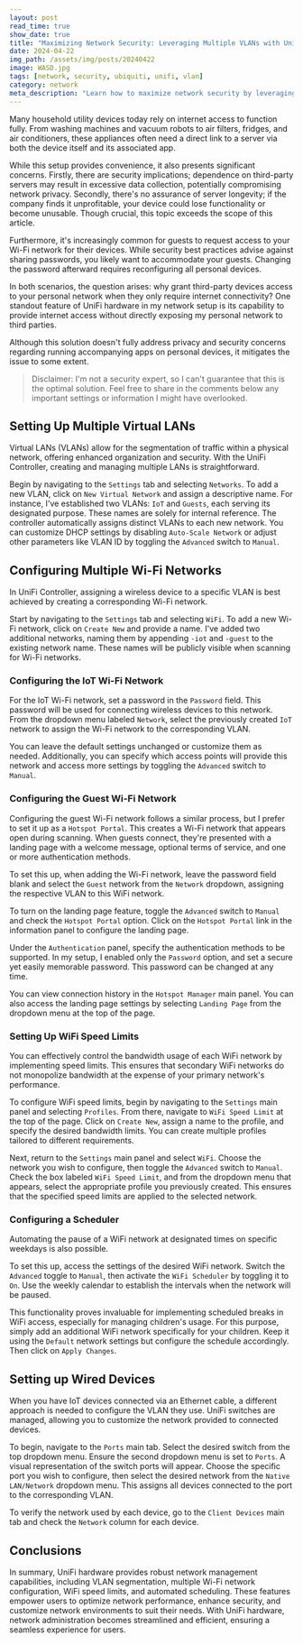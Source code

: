 ```yaml
---
layout: post
read_time: true
show_date: true
title: "Maximizing Network Security: Leveraging Multiple VLANs with UniFi Hardware"
date: 2024-04-22
img_path: /assets/img/posts/20240422
image: WASD.jpg
tags: [network, security, ubiquiti, unifi, vlan]
category: network
meta_description: "Learn how to maximize network security by leveraging multiple VLANs with UniFi hardware, including setup, best practices, and guest network management."
---
```


Many household utility devices today rely on internet access to function fully. From washing machines and vacuum robots to air filters, fridges, and air conditioners, these appliances often need a direct link to a server via both the device itself and its associated app.

While this setup provides convenience, it also presents significant concerns. Firstly, there are security implications; dependence on third-party servers may result in excessive data collection, potentially compromising network privacy. Secondly, there's no assurance of server longevity; if the company finds it unprofitable, your device could lose functionality or become unusable. Though crucial, this topic exceeds the scope of this article.

Furthermore, it's increasingly common for guests to request access to your Wi-Fi network for their devices. While security best practices advise against sharing passwords, you likely want to accommodate your guests. Changing the password afterward requires reconfiguring all personal devices.

In both scenarios, the question arises: why grant third-party devices access to your personal network when they only require internet connectivity? One standout feature of UniFi hardware in my network setup is its capability to provide internet access without directly exposing my personal network to third parties.

Although this solution doesn't fully address privacy and security concerns regarding running accompanying apps on personal devices, it mitigates the issue to some extent.

> Disclaimer: I'm not a security expert, so I can't guarantee that this is the optimal solution. Feel free to share in the comments below any important settings or information I might have overlooked.

## Setting Up Multiple Virtual LANs

Virtual LANs (VLANs) allow for the segmentation of traffic within a physical network, offering enhanced organization and security. With the UniFi Controller, creating and managing multiple LANs is straightforward.

Begin by navigating to the `Settings` tab and selecting `Networks`. To add a new VLAN, click on `New Virtual Network` and assign a descriptive name. For instance, I've established two VLANs: `IoT` and `Guests`, each serving its designated purpose. These names are solely for internal reference. The controller automatically assigns distinct VLANs to each new network. You can customize DHCP settings by disabling `Auto-Scale Network` or adjust other parameters like VLAN ID by toggling the `Advanced` switch to `Manual`.

## Configuring Multiple Wi-Fi Networks

In UniFi Controller, assigning a wireless device to a specific VLAN is best achieved by creating a corresponding Wi-Fi network.

Start by navigating to the `Settings` tab and selecting `WiFi`. To add a new Wi-Fi network, click on `Create New` and provide a name. I've added two additional networks, naming them by appending `-iot` and `-guest` to the existing network name. These names will be publicly visible when scanning for Wi-Fi networks.

### Configuring the IoT Wi-Fi Network

For the IoT Wi-Fi network, set a password in the `Password` field. This password will be used for connecting wireless devices to this network. From the dropdown menu labeled `Network`, select the previously created `IoT` network to assign the Wi-Fi network to the corresponding VLAN.

You can leave the default settings unchanged or customize them as needed. Additionally, you can specify which access points will provide this network and access more settings by toggling the `Advanced` switch to `Manual`.

### Configuring the Guest Wi-Fi Network

Configuring the guest Wi-Fi network follows a similar process, but I prefer to set it up as a `Hotspot Portal`. This creates a Wi-Fi network that appears open during scanning. When guests connect, they're presented with a landing page with a welcome message, optional terms of service, and one or more authentication methods.

To set this up, when adding the Wi-Fi network, leave the password field blank and select the `Guest` network from the `Network` dropdown, assigning the respective VLAN to this WiFi network.

To turn on the landing page feature, toggle the `Advanced` switch to `Manual` and check the `Hotspot Portal` option. Click on the `Hotspot Portal` link in the information panel to configure the landing page.

Under the `Authentication` panel, specify the authentication methods to be supported. In my setup, I enabled only the `Password` option, and set a secure yet easily memorable password. This password can be changed at any time.

You can view connection history in the `Hotspot Manager` main panel. You can also access the landing page settings by selecting `Landing Page` from the dropdown menu at the top of the page.

### Setting Up WiFi Speed Limits

You can effectively control the bandwidth usage of each WiFi network by implementing speed limits. This ensures that secondary WiFi networks do not monopolize bandwidth at the expense of your primary network's performance.

To configure WiFi speed limits, begin by navigating to the `Settings` main panel and selecting `Profiles`. From there, navigate to `WiFi Speed Limit` at the top of the page. Click on `Create New`, assign a name to the profile, and specify the desired bandwidth limits. You can create multiple profiles tailored to different requirements.

Next, return to the `Settings` main panel and select `WiFi`. Choose the network you wish to configure, then toggle the `Advanced` switch to `Manual`. Check the box labeled `WiFi Speed Limit`, and from the dropdown menu that appears, select the appropriate profile you previously created. This ensures that the specified speed limits are applied to the selected network.

### Configuring a Scheduler

Automating the pause of a WiFi network at designated times on specific weekdays is also possible.

To set this up, access the settings of the desired WiFi network. Switch the `Advanced` toggle to `Manual`, then activate the `WiFi Scheduler` by toggling it to `On`. Use the weekly calendar to establish the intervals when the network will be paused.

This functionality proves invaluable for implementing scheduled breaks in WiFi access, especially for managing children's usage. For this purpose, simply add an additional WiFi network specifically for your children. Keep it using the `Default` network settings but configure the schedule accordingly. Then click on `Apply Changes`.

## Setting up Wired Devices

When you have IoT devices connected via an Ethernet cable, a different approach is needed to configure the VLAN they use. UniFi switches are managed, allowing you to customize the network provided to connected devices.

To begin, navigate to the `Ports` main tab. Select the desired switch from the top dropdown menu. Ensure the second dropdown menu is set to `Ports`. A visual representation of the switch ports will appear. Choose the specific port you wish to configure, then select the desired network from the `Native LAN/Network` dropdown menu. This assigns all devices connected to the port to the corresponding VLAN.

To verify the network used by each device, go to the `Client Devices` main tab and check the `Network` column for each device.

## Conclusions

In summary, UniFi hardware provides robust network management capabilities, including VLAN segmentation, multiple Wi-Fi network configuration, WiFi speed limits, and automated scheduling. These features empower users to optimize network performance, enhance security, and customize network environments to suit their needs. With UniFi hardware, network administration becomes streamlined and efficient, ensuring a seamless experience for users.
